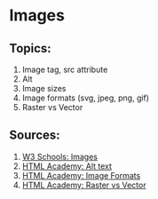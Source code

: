 # Images

## Topics:

1. Image tag, src attribute
2. Alt
3. Image sizes
4. Image formats (svg, jpeg, png, gif)
5. Raster vs Vector



## Sources:

1. [W3 Schools: Images](https://www.w3schools.com/html/html_images.asp)
2. [HTML Academy: Alt text](https://htmlacademy.ru/blog/boost/frontend/alt-text)
3. [HTML Academy: Image Formats](https://htmlacademy.ru/blog/boost/frontend/image-formats)
4. [HTML Academy: Raster vs Vector](https://htmlacademy.ru/blog/boost/frontend/rastr-vector)
